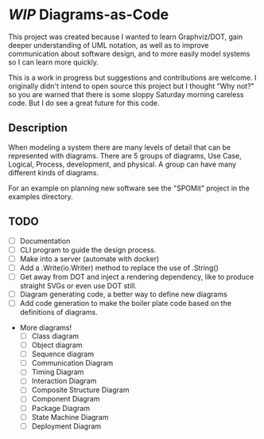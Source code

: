*WIP*
Diagrams-as-Code
================
This project was created because I wanted to learn Graphviz/DOT, gain
deeper understanding of UML notation, as well as to improve communication about
software design, and to more easily model systems so I can learn more quickly.

This is a work in progress but suggestions and contributions are welcome. I
originally didn't intend to open source this project but I thought "Why not?" so
you are warned that there is some sloppy Saturday morning careless code. But I
do see a great future for this code.

## Description
When modeling a system there are many levels of detail that can be represented
with diagrams. There are 5 groups of diagrams, Use Case, Logical, Process,
development, and physical. A group can have many different kinds of diagrams.

For an example on planning new software see the "SPOMit" project in the examples
directory.

## TODO
- [ ] Documentation
- [ ] CLI program to guide the design process.
- [ ] Make into a server (automate with docker)
- [ ] Add a .Write(io.Writer) method to replace the use of .String()
- [ ] Get away from DOT and inject a rendering dependency, like to produce
  straight SVGs or even use DOT still.
- [ ] Diagram generating code, a better way to define new diagrams
- [ ] Add code generation to make the boiler plate code based on the definitions
  of diagrams.
- More diagrams!
  - [ ] Class diagram
  - [ ] Object diagram
  - [ ] Sequence diagram
  - [ ] Communication Diagram
  - [ ] Timing Diagram
  - [ ] Interaction Diagram
  - [ ] Composite Structure Diagram
  - [ ] Component Diagram
  - [ ] Package Diagram
  - [ ] State Machine Diagram
  - [ ] Deployment Diagram
